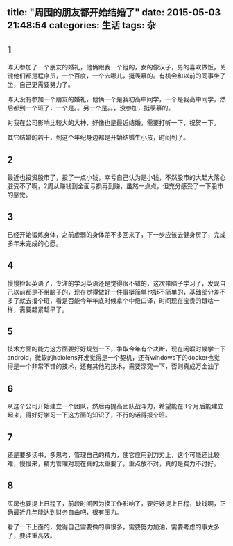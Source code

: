 title: "周围的朋友都开始结婚了"
date: 2015-05-03 21:48:54
categories: 生活
tags: 杂
---

## 1

昨天参加了一个朋友的婚礼，他俩跟我一个组的，女的像汉子，男的喜欢做饭，关键他们都是程序员，一个百度，一个去哪儿，挺羡慕的。有机会和以前的同事坐了坐，自己更需要努力了。

昨天没有参加一个朋友的婚礼，他俩一个是我初高中同学，一个是我高中同学，然后都到一个班了，一个是。。另一个是。。，没参加，挺羡慕的。

对我在公司影响比较大的大神，好像也是最近结婚，需要打听一下，祝贺一下。
<!--more-->
其它结婚的若干，到这个年纪身边都是开始结婚生小孩，时间到了。

## 2
最近也投资股市了，投了一点小钱，幸亏自己认为是小钱，不然股市的大起大落心脏受不了啊，2周从赚钱到全面亏损再到赚，虽然一点点，但充分感受了一下股市的感觉。

## 3
已经开始锻炼身体，之前虚弱的身体差不多回来了，下一步应该去健身房了，完成多年未完成的心愿。

## 4
慢慢捡起英语了，专注的学习英语还是觉得很不错的，这次带脑子学习了，发现自己以前都是不带脑子的，现在觉得做好一件事挺简单也挺不简单的，基础部分差不多了就去报个班，看是否能今年年底时候拿个中级口译，时间现在宝贵的跟啥一样，需要赶紧趁早了。

## 5
技术方面的能力这方面要好好规划一下，争取今年有个决断，现在闲暇时候学一下android，微软的hololens开发觉得是一个契机，还有windows下的docker也觉得是一个非常不错的技术，还有其他的技术，需要深究一下，否则真成万金油了

## 6
从这个公司开始建立一个团队，然后再提高团队战斗力，希望能在3个月后能建立起来，得好好学习一下这方面的知识了，不行的话得报个班。

## 7
还是要多读书，多思考，管理自己的精力，使它应用到刀刃上，这个可能还比较难，慢慢来，精力管理对现在真的太重要了，重点放不对，真的是费力不讨好。

## 8
买房也要提上日程了，前段时间因为换工作影响了，要好好提上日程，缺钱啊，正确最近几年能达到财务自由吧，很有压力。

看了一下上面的，觉得自己需要做的事很多，需要努力加油，需要考虑的事太多了，要注重高效。
